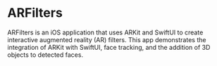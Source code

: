 # ARFilters
ARFilters is an iOS application that uses ARKit and SwiftUI to create interactive augmented reality (AR) filters. This app demonstrates the integration of ARKit with SwiftUI, face tracking, and the addition of 3D objects to detected faces.


